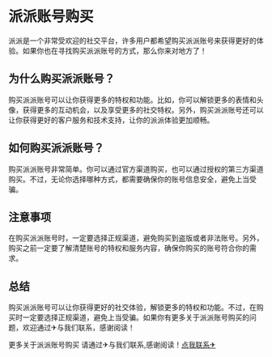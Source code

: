 # 派派账号购买

派派是一个非常受欢迎的社交平台，许多用户都希望购买派派账号来获得更好的体验。如果你也在寻找购买派派账号的方式，那么你来对地方了！

## 为什么购买派派账号？

购买派派账号可以让你获得更多的特权和功能。比如，你可以解锁更多的表情和头像，获得更多的互动机会，以及享受更多的社交特权。另外，购买派派账号还可以让你获得更好的客户服务和技术支持，让你的派派体验更加顺畅。

## 如何购买派派账号？

购买派派账号非常简单。你可以通过官方渠道购买，也可以通过授权的第三方渠道购买。不过，无论你选择哪种方式，都需要确保你的账号信息安全，避免上当受骗。

## 注意事项

在购买派派账号时，一定要选择正规渠道，避免购买到盗版或者非法账号。另外，购买之前一定要了解清楚账号的特权和服务内容，确保你购买的账号符合你的需求。

## 总结

购买派派账号可以让你获得更好的社交体验，解锁更多的特权和功能。不过，在购买时一定要选择正规渠道，避免上当受骗。如果你有更多关于派派账号购买的问题，欢迎通过✈与我们联系，感谢阅读！

更多关于派派账号购买 请通过✈与我们联系,感谢阅读！[点我联系✈](https://doc.G208.com)